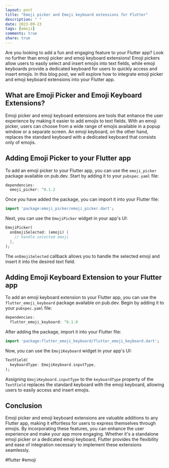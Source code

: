 ```yaml
---
layout: post
title: "Emoji picker and Emoji keyboard extensions for Flutter"
description: " "
date: 2023-09-23
tags: [emoji]
comments: true
share: true
---
```


Are you looking to add a fun and engaging feature to your Flutter app? Look no further than emoji picker and emoji keyboard extensions! Emoji pickers allow users to easily select and insert emojis into text fields, while emoji keyboards provide a dedicated keyboard for users to quickly access and insert emojis. In this blog post, we will explore how to integrate emoji picker and emoji keyboard extensions into your Flutter app.

## What are Emoji Picker and Emoji Keyboard Extensions?

Emoji picker and emoji keyboard extensions are tools that enhance the user experience by making it easier to add emojis to text fields. With an emoji picker, users can choose from a wide range of emojis available in a popup window or a separate screen. An emoji keyboard, on the other hand, replaces the standard keyboard with a dedicated keyboard that consists only of emojis.

## Adding Emoji Picker to your Flutter app

To add an emoji picker to your Flutter app, you can use the `emoji_picker` package available on pub.dev. Start by adding it to your `pubspec.yaml` file:

```dart
dependencies:
  emoji_picker: ^0.1.2
```

Once you have added the package, you can import it into your Flutter file:

```dart
import 'package:emoji_picker/emoji_picker.dart';
```

Next, you can use the `EmojiPicker` widget in your app's UI:

```dart
EmojiPicker(
  onEmojiSelected: (emoji) {
    // handle selected emoji
  },
);
```

The `onEmojiSelected` callback allows you to handle the selected emoji and insert it into the desired text field.

## Adding Emoji Keyboard Extension to your Flutter app

To add an emoji keyboard extension to your Flutter app, you can use the `flutter_emoji_keyboard` package available on pub.dev. Begin by adding it to your `pubspec.yaml` file:

```dart
dependencies:
  flutter_emoji_keyboard: ^0.1.0
```

After adding the package, import it into your Flutter file:

```dart
import 'package:flutter_emoji_keyboard/flutter_emoji_keyboard.dart';
```

Now, you can use the `EmojiKeyboard` widget in your app's UI:

```dart
TextField(
  keyboardType: EmojiKeyboard.inputType,
);
```

Assigning `EmojiKeyboard.inputType` to the `keyboardType` property of the `TextField` replaces the standard keyboard with the emoji keyboard, allowing users to easily access and insert emojis.

## Conclusion

Emoji picker and emoji keyboard extensions are valuable additions to any Flutter app, making it effortless for users to express themselves through emojis. By incorporating these features, you can enhance the user experience and make your app more engaging. Whether it's a standalone emoji picker or a dedicated emoji keyboard, Flutter provides the flexibility and ease of integration necessary to implement these extensions seamlessly.

#flutter #emoji
